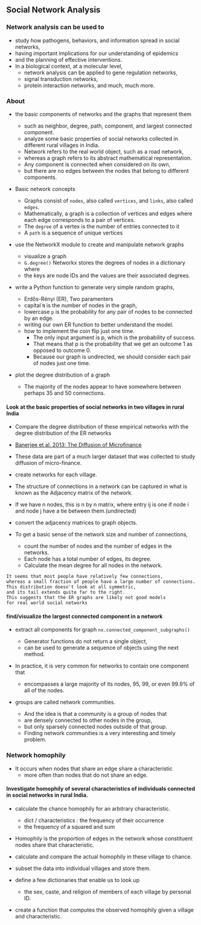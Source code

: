 ## Social Network Analysis

### Network analysis can be used to
- study how pathogens, behaviors, and information spread in social networks,
- having important implications for our understanding of epidemics
- and the planning of effective interventions.
- In a biological context, at a molecular level,
  - network analysis can be applied to gene regulation networks,
  - signal transduction networks,
  - protein interaction networks, and much, much more.

### About
- the basic components of networks and the graphs that represent them
  - such as neighbor, degree, path, component, and largest connected component.
  - analyze some basic properties of social networks collected in different rural villages in India.
  - Network refers to the real world object, such as a road network,
  - whereas a graph refers to its abstract mathematical representation.
  - Any component is connected when considered on its own,
  - but there are no edges between the nodes that belong to different components.

- Basic network concepts
  - Graphs consist of `nodes`, also called `vertices`, and `links`, also called `edges`.
  - Mathematically, a graph is a collection of vertices and edges where each edge corresponds to a pair of vertices.
  - The `degree` of a vertex is the number of entries connected to it
  - A `path` is a sequence of unique vertices

- use the NetworkX module to create and manipulate network graphs
  - visualize a graph
  - `G.degree()` Networkx stores the degrees of nodes in a dictionary where
  - the keys are node IDs and the values are their associated degrees.

- write a Python function to generate very simple random graphs,
  - Erdős-Rényi (ER), Two paramenters
  - capital `N` is the number of nodes in the graph,
  - lowercase `p` is the probability for any pair of nodes to be connected by an edge.
  - writing our own ER function to better understand the model.
  - how to implement the coin flip just one time.
    - The only input argument is p, which is the probability of success.
    - That means that p is the probability that we get an outcome 1 as opposed to outcome 0.
    - Because our graph is undirected, we should consider each pair of nodes just one time.

- plot the degree distribution of a graph
  - The majority of the nodes appear to have somewhere between perhaps 35 and 50 connections.

#### Look at the basic properties of social networks in two villages in rural India
- Compare the degree distribution of these empirical networks with the degree distribution of the ER networks
- [Banerjee et al. 2013: The Diffusion of Microfinance](http://science.sciencemag.org/content/341/6144/1236498.full)

- These data are part of a much larger dataset that was collected
to study diffusion of micro-finance.
- create networks for each village.
- The structure of connections in a network can be captured in what is known as the Adjacency matrix of the network.
- If we have n nodes, this is n by n matrix, where entry ij is one if node i and node j have a tie between them.(undirected)
- convert the adjacency matrices to graph objects.
- To get a basic sense of the network size and number of connections,
  - count the number of nodes and the number of edges in the networks.
  - Each node has a total number of edges, its degree.
  - Calculate the mean degree for all nodes in the network.

```
It seems that most people have relatively few connections,
whereas a small fraction of people have a large number of connections.
This distribution doesn't look at all symmetric,
and its tail extends quite far to the right.
This suggests that the ER graphs are likely not good models
for real world social networks
```

#### find/visualize the largest connected component in a network
- extract all components for graph `nx.connected_component_subgraphs()`
  - Generator functions do not return a single object,
  - can be used to generate a sequence of objects using the next method.
- In practice, it is very common for networks to contain one component that
  - encompasses a large majority of its nodes, 95, 99, or even 99.9% of all of the nodes.

- groups are called network communities.
  - And the idea is that a community is a group of nodes that
  - are densely connected to other nodes in the group,
  - but only sparsely connected nodes outside of that group.
  - Finding network communities is a very interesting and timely problem.


### Network homophily
- It occurs when nodes that share an edge share a characteristic
  - more often than nodes that do not share an edge.

#### Investigate homophily of several characteristics of individuals connected in social networks in rural India.
- calculate the chance homophily for an arbitrary characteristic.
  - dict / characteristics : the frequency of their occurrence
  - the frequency of a squared and sum
- Homophily is the proportion of edges in the network whose constituent nodes share that characteristic.

- calculate and compare the actual homophily in these village to chance.
- subset the data into individual villages and store them.
- define a few dictionaries that enable us to look up
  - the sex, caste, and religion of members of each village by personal ID.
- create a function that computes the observed homophily given a village and characteristic.
